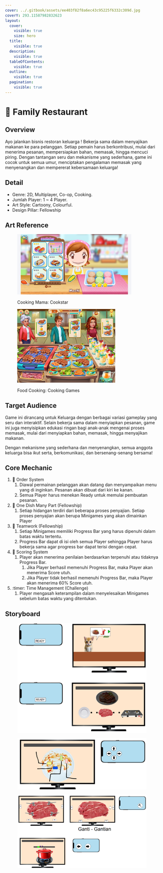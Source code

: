 ```yaml
---
cover: ../.gitbook/assets/ee403f82f8a6ec43c95225f6332c309d.jpg
coverY: 293.11587982832623
layout:
  cover:
    visible: true
    size: hero
  title:
    visible: true
  description:
    visible: true
  tableOfContents:
    visible: true
  outline:
    visible: true
  pagination:
    visible: true
---
```


# 🍲 Family Restaurant

## Overview

Ayo jalankan bisnis restoran keluarga ! Bekerja sama dalam menyajikan makanan ke para pelanggan. Setiap pemain harus berkontribusi, mulai dari menerima pesanan, mempersiapkan bahan, memasak, hingga mencuci piring. Dengan tantangan seru dan mekanisme yang sederhana, game ini cocok untuk semua umur, menciptakan pengalaman memasak yang menyenangkan dan mempererat kebersamaan keluarga!

## Detail

* Genre: 2D, Multiplayer, Co-op, Cooking.
* Jumlah Player: 1 \~ 4 Player.
* Art Style: Cartoony, Colourful.
* Design Pillar: Fellowship

## Art Reference

<figure><img src="../.gitbook/assets/Cooking-Mama-Cookstar---Nintendo-Switch.jpg" alt="" width="375"><figcaption><p>Cooking Mama: Cookstar</p></figcaption></figure>

<figure><img src="../.gitbook/assets/643x0w (2).jpg" alt="" width="322"><figcaption><p>Food Cooking: Cooking Games</p></figcaption></figure>

## Target Audience

Game ini dirancang untuk Keluarga dengan berbagai variasi gameplay yang seru dan interaktif. Selain bekerja sama dalam menyiapkan pesanan, game ini juga menyisipkan edukasi ringan bagi anak-anak mengenai proses memasak, mulai dari menyiapkan bahan, memasak, hingga menyajikan makanan.

Dengan mekanisme yang sederhana dan menyenangkan, semua anggota keluarga bisa ikut serta, berkomunikasi, dan bersenang-senang bersama!

## Core Mechanic

1. :receipt: Order System
   1. Diawal permainan pelanggan akan datang dan menyampaikan menu yang di inginkan. Pesanan akan dibuat dari kiri ke kanan.
   2. Semua Player harus menekan Ready untuk memulai pembuatan pesanan.
2. :hamburger: One Dish Many Part (Fellowship)
   1. Setiap hidangan terdiri dari beberapa proses penyajian. Setiap proses penyajian akan berupa Minigames yang akan dimainkan Player
3. :handshake: Teamwork (Fellowship)
   1. Setiap Minigames memiliki Progress Bar yang harus dipenuhi dalam batas waktu tertentu.
   2. Progress Bar dapat di isi oleh semua Player sehingga Player harus bekerja sama agar progress bar dapat terisi dengan cepat.
4. :100: Scoring System
   1. Player akan menerima penilaian berdasarkan terpenuhi atau tidaknya Progress Bar.
      1. Jika Player berhasil memenuhi Progress Bar, maka Player akan menerima Score utuh.
      2. Jika Player tidak berhasil memenuhi Progress Bar, maka Player akan menerima 60% Score utuh.&#x20;
5. :timer: Time Management (Challenge)
   1. Player mengasah keterampilan dalam menyelesaikan Minigames sebelum batas waktu yang ditentukan.

## Storyboard

<figure><img src="../.gitbook/assets/image (2) (1).png" alt=""><figcaption></figcaption></figure>

<figure><img src="../.gitbook/assets/image (3).png" alt=""><figcaption></figcaption></figure>

<figure><img src="../.gitbook/assets/image (4).png" alt=""><figcaption></figcaption></figure>

